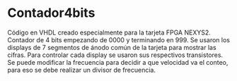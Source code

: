 # Contador4bits
Código en VHDL creado especialmente para la tarjeta FPGA NEXYS2.
Contador de 4 bits empezando de 0000 y terminando en 999.
Se usaron los displays de 7 segmentos de ánodo común de la tarjeta para mostrar las cifras.
Para controlar cada display se usaron sus respectivos transistores.
Se puede modificar la frecuencia para decidir a que velocidad va el conteo, para eso se debe realizar un divisor de frecuencia.


